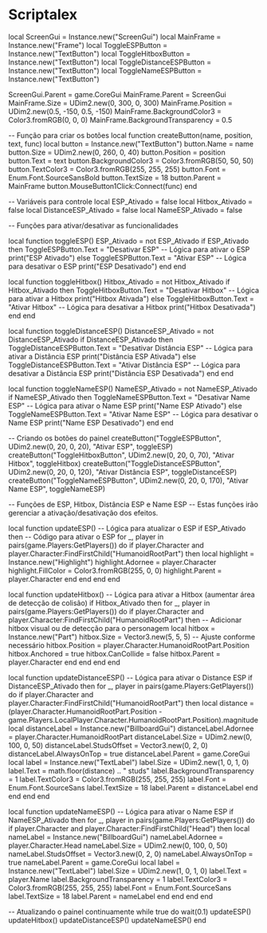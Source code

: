 # Scriptalex
local ScreenGui = Instance.new("ScreenGui")
local MainFrame = Instance.new("Frame")
local ToggleESPButton = Instance.new("TextButton")
local ToggleHitboxButton = Instance.new("TextButton")
local ToggleDistanceESPButton = Instance.new("TextButton")
local ToggleNameESPButton = Instance.new("TextButton")

ScreenGui.Parent = game.CoreGui
MainFrame.Parent = ScreenGui
MainFrame.Size = UDim2.new(0, 300, 0, 300)
MainFrame.Position = UDim2.new(0.5, -150, 0.5, -150)
MainFrame.BackgroundColor3 = Color3.fromRGB(0, 0, 0)
MainFrame.BackgroundTransparency = 0.5

-- Função para criar os botões
local function createButton(name, position, text, func)
    local button = Instance.new("TextButton")
    button.Name = name
    button.Size = UDim2.new(0, 260, 0, 40)
    button.Position = position
    button.Text = text
    button.BackgroundColor3 = Color3.fromRGB(50, 50, 50)
    button.TextColor3 = Color3.fromRGB(255, 255, 255)
    button.Font = Enum.Font.SourceSansBold
    button.TextSize = 18
    button.Parent = MainFrame
    button.MouseButton1Click:Connect(func)
end

-- Variáveis para controle
local ESP_Ativado = false
local Hitbox_Ativado = false
local DistanceESP_Ativado = false
local NameESP_Ativado = false

-- Funções para ativar/desativar as funcionalidades

local function toggleESP()
    ESP_Ativado = not ESP_Ativado
    if ESP_Ativado then
        ToggleESPButton.Text = "Desativar ESP"
        -- Lógica para ativar o ESP
        print("ESP Ativado")
    else
        ToggleESPButton.Text = "Ativar ESP"
        -- Lógica para desativar o ESP
        print("ESP Desativado")
    end
end

local function toggleHitbox()
    Hitbox_Ativado = not Hitbox_Ativado
    if Hitbox_Ativado then
        ToggleHitboxButton.Text = "Desativar Hitbox"
        -- Lógica para ativar a Hitbox
        print("Hitbox Ativada")
    else
        ToggleHitboxButton.Text = "Ativar Hitbox"
        -- Lógica para desativar a Hitbox
        print("Hitbox Desativada")
    end
end

local function toggleDistanceESP()
    DistanceESP_Ativado = not DistanceESP_Ativado
    if DistanceESP_Ativado then
        ToggleDistanceESPButton.Text = "Desativar Distância ESP"
        -- Lógica para ativar a Distância ESP
        print("Distância ESP Ativada")
    else
        ToggleDistanceESPButton.Text = "Ativar Distância ESP"
        -- Lógica para desativar a Distância ESP
        print("Distância ESP Desativada")
    end
end

local function toggleNameESP()
    NameESP_Ativado = not NameESP_Ativado
    if NameESP_Ativado then
        ToggleNameESPButton.Text = "Desativar Name ESP"
        -- Lógica para ativar o Name ESP
        print("Name ESP Ativado")
    else
        ToggleNameESPButton.Text = "Ativar Name ESP"
        -- Lógica para desativar o Name ESP
        print("Name ESP Desativado")
    end
end

-- Criando os botões do painel
createButton("ToggleESPButton", UDim2.new(0, 20, 0, 20), "Ativar ESP", toggleESP)
createButton("ToggleHitboxButton", UDim2.new(0, 20, 0, 70), "Ativar Hitbox", toggleHitbox)
createButton("ToggleDistanceESPButton", UDim2.new(0, 20, 0, 120), "Ativar Distância ESP", toggleDistanceESP)
createButton("ToggleNameESPButton", UDim2.new(0, 20, 0, 170), "Ativar Name ESP", toggleNameESP)

-- Funções de ESP, Hitbox, Distância ESP e Name ESP
-- Estas funções irão gerenciar a ativação/desativação dos efeitos.

local function updateESP()
    -- Lógica para atualizar o ESP
    if ESP_Ativado then
        -- Código para ativar o ESP
        for _, player in pairs(game.Players:GetPlayers()) do
            if player.Character and player.Character:FindFirstChild("HumanoidRootPart") then
                local highlight = Instance.new("Highlight")
                highlight.Adornee = player.Character
                highlight.FillColor = Color3.fromRGB(255, 0, 0)
                highlight.Parent = player.Character
            end
        end
    end
end

local function updateHitbox()
    -- Lógica para ativar a Hitbox (aumentar área de detecção de colisão)
    if Hitbox_Ativado then
        for _, player in pairs(game.Players:GetPlayers()) do
            if player.Character and player.Character:FindFirstChild("HumanoidRootPart") then
                -- Adicionar hitbox visual ou de detecção para o personagem
                local hitbox = Instance.new("Part")
                hitbox.Size = Vector3.new(5, 5, 5) -- Ajuste conforme necessário
                hitbox.Position = player.Character.HumanoidRootPart.Position
                hitbox.Anchored = true
                hitbox.CanCollide = false
                hitbox.Parent = player.Character
            end
        end
    end
end

local function updateDistanceESP()
    -- Lógica para ativar o Distance ESP
    if DistanceESP_Ativado then
        for _, player in pairs(game.Players:GetPlayers()) do
            if player.Character and player.Character:FindFirstChild("HumanoidRootPart") then
                local distance = (player.Character.HumanoidRootPart.Position - game.Players.LocalPlayer.Character.HumanoidRootPart.Position).magnitude
                local distanceLabel = Instance.new("BillboardGui")
                distanceLabel.Adornee = player.Character.HumanoidRootPart
                distanceLabel.Size = UDim2.new(0, 100, 0, 50)
                distanceLabel.StudsOffset = Vector3.new(0, 2, 0)
                distanceLabel.AlwaysOnTop = true
                distanceLabel.Parent = game.CoreGui
                local label = Instance.new("TextLabel")
                label.Size = UDim2.new(1, 0, 1, 0)
                label.Text = math.floor(distance) .. " studs"
                label.BackgroundTransparency = 1
                label.TextColor3 = Color3.fromRGB(255, 255, 255)
                label.Font = Enum.Font.SourceSans
                label.TextSize = 18
                label.Parent = distanceLabel
            end
        end
    end
end

local function updateNameESP()
    -- Lógica para ativar o Name ESP
    if NameESP_Ativado then
        for _, player in pairs(game.Players:GetPlayers()) do
            if player.Character and player.Character:FindFirstChild("Head") then
                local nameLabel = Instance.new("BillboardGui")
                nameLabel.Adornee = player.Character.Head
                nameLabel.Size = UDim2.new(0, 100, 0, 50)
                nameLabel.StudsOffset = Vector3.new(0, 2, 0)
                nameLabel.AlwaysOnTop = true
                nameLabel.Parent = game.CoreGui
                local label = Instance.new("TextLabel")
                label.Size = UDim2.new(1, 0, 1, 0)
                label.Text = player.Name
                label.BackgroundTransparency = 1
                label.TextColor3 = Color3.fromRGB(255, 255, 255)
                label.Font = Enum.Font.SourceSans
                label.TextSize = 18
                label.Parent = nameLabel
            end
        end
    end
end

-- Atualizando o painel continuamente
while true do
    wait(0.1)
    updateESP()
    updateHitbox()
    updateDistanceESP()
    updateNameESP()
end
